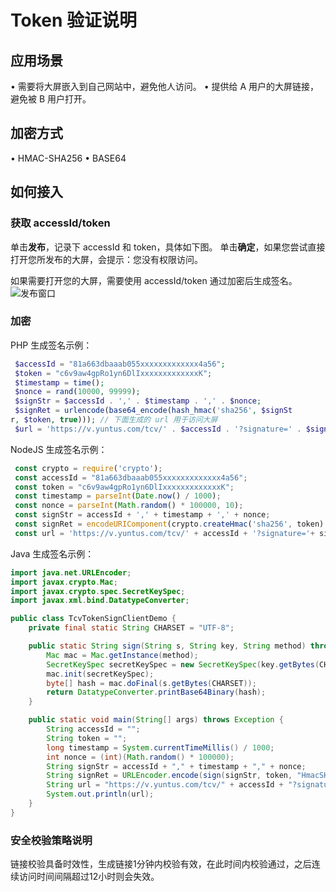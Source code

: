 # Token 验证说明

## 应用场景

• 需要将大屏嵌入到自己网站中，避免他人访问。
• 提供给 A 用户的大屏链接，避免被 B 用户打开。

## 加密方式

• HMAC-SHA256
• BASE64

## 如何接入

### 获取 accessId/token

单击**发布**，记录下 accessId 和 token，具体如下图。
单击**确定**，如果您尝试直接打开您所发布的大屏，会提示：您没有权限访问。

 如果需要打开您的大屏，需要使用 accessId/token 通过加密后生成签名。
![发布窗口](https://qcloudimg.tencent-cloud.cn/raw/3b24a89382757b3e07d4820ff8064ee0.png)

### 加密

PHP 生成签名示例：

```php
 $accessId = "81a663dbaaab055xxxxxxxxxxxxx4a56";
 $token = "c6v9aw4gpRo1yn6DlIxxxxxxxxxxxxxK";
 $timestamp = time();
 $nonce = rand(10000, 99999);
 $signStr = $accessId . ',' . $timestamp . ',' . $nonce;
 $signRet = urlencode(base64_encode(hash_hmac('sha256', $signSt
r, $token, true))); // 下面生成的 url 用于访问大屏
 $url = 'https://v.yuntus.com/tcv/' . $accessId . '?signature=' . $signRet . '&timestamp=' . $timestamp . '&nonce=' . $nonce);
```

NodeJS 生成签名示例：

```JavaScript
 const crypto = require('crypto');
 const accessId = "81a663dbaaab055xxxxxxxxxxxxx4a56";
 const token = "c6v9aw4gpRo1yn6DlIxxxxxxxxxxxxxK";
 const timestamp = parseInt(Date.now() / 1000);
 const nonce = parseInt(Math.random() * 100000, 10);
 const signStr = accessId + ',' + timestamp + ',' + nonce;
 const signRet = encodeURIComponent(crypto.createHmac('sha256', token).update(signStr).digest().toString('base64')); // 下面生成的 url 用于访问大屏
 const url = 'https://v.yuntus.com/tcv/' + accessId + '?signature='+ signRet + '&timestamp=' + timestamp + '&nonce=' + nonce;
```

Java 生成签名示例：

```Java
import java.net.URLEncoder;
import javax.crypto.Mac;
import javax.crypto.spec.SecretKeySpec;
import javax.xml.bind.DatatypeConverter;

public class TcvTokenSignClientDemo {
    private final static String CHARSET = "UTF-8";

    public static String sign(String s, String key, String method) throws Exception {
        Mac mac = Mac.getInstance(method);
        SecretKeySpec secretKeySpec = new SecretKeySpec(key.getBytes(CHARSET), mac.getAlgorithm());
        mac.init(secretKeySpec);
        byte[] hash = mac.doFinal(s.getBytes(CHARSET));
        return DatatypeConverter.printBase64Binary(hash);
    }

    public static void main(String[] args) throws Exception {
        String accessId = "";
        String token = "";
        long timestamp = System.currentTimeMillis() / 1000;
        int nonce = (int)(Math.random() * 100000);
        String signStr = accessId + "," + timestamp + "," + nonce;
        String signRet = URLEncoder.encode(sign(signStr, token, "HmacSHA256"), CHARSET);
        String url = "https://v.yuntus.com/tcv/" + accessId + "?signature=" + signRet + "&timestamp=" + timestamp + "&nonce=" + nonce;
        System.out.println(url);
    }
}
```

### 安全校验策略说明

链接校验具备时效性，生成链接1分钟内校验有效，在此时间内校验通过，之后连续访问时间间隔超过12小时则会失效。
